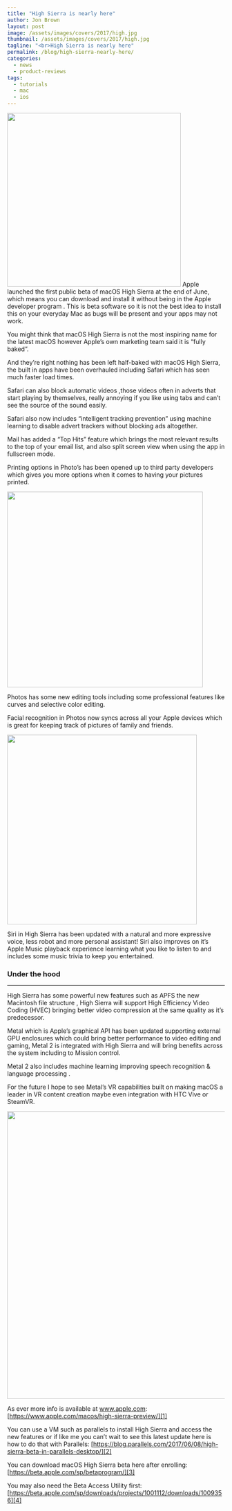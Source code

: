 ```yaml
---
title: "High Sierra is nearly here"
author: Jon Brown
layout: post
image: /assets/images/covers/2017/high.jpg
thumbnail: /assets/images/covers/2017/high.jpg
tagline: "<br>High Sierra is nearly here"
permalink: /blog/high-sierra-nearly-here/
categories:
  - news
  - product-reviews
tags:
  - tutorials
  - mac
  - ios
---
```

<img src="{{ site.site_cdn }}/assets/images/blog/2017/high/image1.png" class="alignleft" width="402" />  Apple launched the first public beta of macOS High Sierra at the end of June, which means you can download and install it without being in the Apple developer program . This is beta software so it is not the best idea to install this on your everyday Mac as bugs will be present and your apps may not work.

You might think that macOS High Sierra is not the most inspiring name for the latest macOS however Apple’s own marketing team said it is “fully baked”.

And they’re right nothing has been left half-baked with macOS High Sierra, the built in apps have been overhauled including Safari which has seen much faster load times.

Safari can also block automatic videos ,those videos often in adverts that start playing by themselves, really annoying if you like using tabs and can’t see the source of the sound easily.

Safari also now includes “intelligent tracking prevention” using machine learning to disable advert trackers without blocking ads altogether.

Mail has added a “Top Hits” feature which brings the most relevant results to the top of your email list, and also split screen view when using the app in fullscreen mode.

Printing options in Photo’s has been opened up to third party developers which gives you more options when it comes to having your pictures printed.

<img src="{{ site.site_cdn }}/assets/images/blog/2017/high/image3.png" class="img-fluid rounded m-2" width="453" /> 

Photos has some new editing tools including some professional features like curves and selective color editing.

Facial recognition in Photos now syncs across all your Apple devices which is great for keeping track of pictures of family and friends.

<img src="{{ site.site_cdn }}/assets/images/blog/2017/high/image4.png" class="img-fluid rounded m-2" width="439" /> 

Siri in High Sierra has been updated with a natural and more expressive voice, less robot and more personal assistant! Siri also improves on it’s Apple Music playback experience learning what you like to listen to and includes some music trivia to keep you entertained.

### Under the hood
---
High Sierra has some powerful new features such as APFS the new Macintosh file structure , High Sierra will support High Efficiency Video Coding (HVEC) bringing better video compression at the same quality as it’s predecessor.

Metal which is Apple’s graphical API has been updated supporting external GPU enclosures which could bring better performance to video editing and gaming, Metal 2 is integrated with High Sierra and will bring benefits across the system including to Mission control.

Metal 2 also includes machine learning improving speech recognition & language processing .

For the future I hope to see Metal’s VR capabilities built on making macOS a leader in VR content creation maybe even integration with HTC Vive or SteamVR.

<img src="{{ site.site_cdn }}/assets/images/blog/2017/high/image2.png" class="img-fluid rounded m-2" width="666" />

As ever more info is available at www.apple.com: [https://www.apple.com/macos/high-sierra-preview/][1]

You can use a VM such as parallels to install High Sierra and access the new features or if like me you can’t wait to see this latest update here is how to do that with Parallels: [https://blog.parallels.com/2017/06/08/high-sierra-beta-in-parallels-desktop/][2]

You can download macOS High Sierra beta here after enrolling: [https://beta.apple.com/sp/betaprogram/][3]

You may also need the Beta Access Utility first: [https://beta.apple.com/sp/downloads/projects/1001112/downloads/1009356][4]

[1]: https://www.apple.com/macos/high-sierra-preview/
[2]: https://blog.parallels.com/2017/06/08/high-sierra-beta-in-parallels-desktop/
[3]: https://beta.apple.com/sp/betaprogram/
[4]: https://beta.apple.com/sp/downloads/projects/1001112/downloads/1009356

